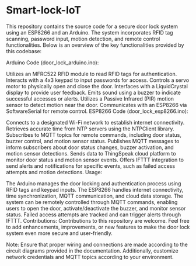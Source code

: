 # Smart-lock-IoT
This repository contains the source code for a secure door lock system using an ESP8266 and an Arduino. The system incorporates RFID tag scanning, password input, motion detection, and remote control functionalities. Below is an overview of the key functionalities provided by this codebase:

Arduino Code (door_lock_arduino.ino):

Utilizes an MFRC522 RFID module to read RFID tags for authentication.
Interacts with a 4x3 keypad to input passwords for access.
Controls a servo motor to physically open and close the door.
Interfaces with a LiquidCrystal display to provide user feedback.
Emits sound using a buzzer to indicate successful accesses or alerts.
Utilizes a Passive Infrared (PIR) motion sensor to detect motion near the door.
Communicates with an ESP8266 via SoftwareSerial for remote control.
ESP8266 Code (door_lock_esp8266.ino):

Connects to a designated Wi-Fi network to establish internet connectivity.
Retrieves accurate time from NTP servers using the NTPClient library.
Subscribes to MQTT topics for remote commands, including door status, buzzer control, and motion sensor status.
Publishes MQTT messages to inform subscribers about door status changes, buzzer activation, and motion sensor detections.
Sends data to ThingSpeak cloud platform to monitor door status and motion sensor events.
Offers IFTTT integration to send alerts and notifications for specific events, such as failed access attempts and motion detections.
Usage:

The Arduino manages the door locking and authentication process using RFID tags and keypad inputs.
The ESP8266 handles internet connectivity, time synchronization, MQTT communication, and cloud data storage.
The system can be remotely controlled through MQTT commands, enabling users to open the door, activate/deactivate the buzzer, and monitor sensor status.
Failed access attempts are tracked and can trigger alerts through IFTTT.
Contributions:
Contributions to this repository are welcome. Feel free to add enhancements, improvements, or new features to make the door lock system even more secure and user-friendly.

Note:
Ensure that proper wiring and connections are made according to the circuit diagrams provided in the documentation. Additionally, customize network credentials and MQTT topics according to your environment.
